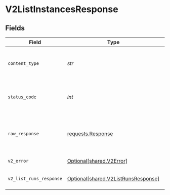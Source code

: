 # V2ListInstancesResponse


## Fields

| Field                                                                                 | Type                                                                                  | Required                                                                              | Description                                                                           |
| ------------------------------------------------------------------------------------- | ------------------------------------------------------------------------------------- | ------------------------------------------------------------------------------------- | ------------------------------------------------------------------------------------- |
| `content_type`                                                                        | *str*                                                                                 | :heavy_check_mark:                                                                    | HTTP response content type for this operation                                         |
| `status_code`                                                                         | *int*                                                                                 | :heavy_check_mark:                                                                    | HTTP response status code for this operation                                          |
| `raw_response`                                                                        | [requests.Response](https://requests.readthedocs.io/en/latest/api/#requests.Response) | :heavy_minus_sign:                                                                    | Raw HTTP response; suitable for custom response parsing                               |
| `v2_error`                                                                            | [Optional[shared.V2Error]](../../models/shared/v2error.md)                            | :heavy_minus_sign:                                                                    | General error                                                                         |
| `v2_list_runs_response`                                                               | [Optional[shared.V2ListRunsResponse]](../../models/shared/v2listrunsresponse.md)      | :heavy_minus_sign:                                                                    | List of workflow instances                                                            |